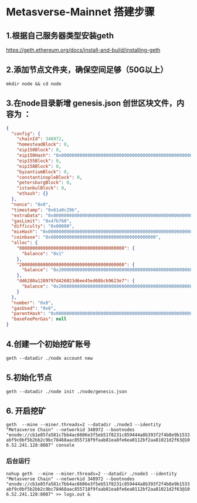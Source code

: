 # Metasverse-Mainnet 搭建步骤

## 1.根据自己服务器类型安装geth

https://geth.ethereum.org/docs/install-and-build/installing-geth

## 2.添加节点文件夹，确保空间足够（50G以上）

``
mkdir node && cd node
``

## 3.在node目录新增 genesis.json 创世区块文件，内容为 ：

```json
{
  "config": {
    "chainId": 348972,
    "homesteadBlock": 0,
    "eip150Block": 0,
    "eip150Hash": "0x0000000000000000000000000000000000000000000000000000000000000000",
    "eip155Block": 0,
    "eip158Block": 0,
    "byzantiumBlock": 0,
    "constantinopleBlock": 0,
    "petersburgBlock": 0,
    "istanbulBlock": 0,
    "ethash": {}
  },
  "nonce": "0x0",
  "timestamp": "0x61a0c29b",
  "extraData": "0x0000000000000000000000000000000000000000000000000000000000000000",
  "gasLimit": "0x47b760",
  "difficulty": "0x80000",
  "mixHash": "0x0000000000000000000000000000000000000000000000000000000000000000",
  "coinbase": "0x0000000000000000000000000000000000000000",
  "alloc": {
    "0000000000000000000000000000000000000000": {
      "balance": "0x1"
    },       
    "2000000000000000000000000000000000000000": {
      "balance": "0x200000000000000000000000000000000000000000000000000000000000000"
    },
    "dd6280a1289797d426023d6ee45ed68bcb9623e7": {
      "balance": "0x200000000000000000000000000000000000000000000000000000000000000"
    }
  },
  "number": "0x0",
  "gasUsed": "0x0",
  "parentHash": "0x0000000000000000000000000000000000000000000000000000000000000000",
  "baseFeePerGas": null
}
```


## 4.创建一个初始挖矿账号

``
geth --datadir ./node account new
``

## 5.初始化节点

 ``
 geth --datadir ./node init ./node/genesis.json
 ``
 
 ## 6. 开启挖矿

 ``
 geth  --mine --miner.threads=2 --datadir ./node3 --identity "Metasverse Chain" --networkid 348972 --bootnodes "enode://cb1e85fa581c7bb4ac6606e3f5eb51f8231c859444a8b393f2f4b8e9b1533abf9c0bf5b2bb2c9bc78468aac855718f9faab81ea8fe6ea0112bf2aa81021d2f63@106.52.241.128:8087" console
 ``
 ### 后台运行
 
 ``
 nohup geth  --mine --miner.threads=2 --datadir ./node3 --identity "Metasverse Chain" --networkid 348972 --bootnodes "enode://cb1e85fa581c7bb4ac6606e3f5eb51f8231c859444a8b393f2f4b8e9b1533abf9c0bf5b2bb2c9bc78468aac855718f9faab81ea8fe6ea0112bf2aa81021d2f63@106.52.241.128:8087" >> logs.out &
 ``
